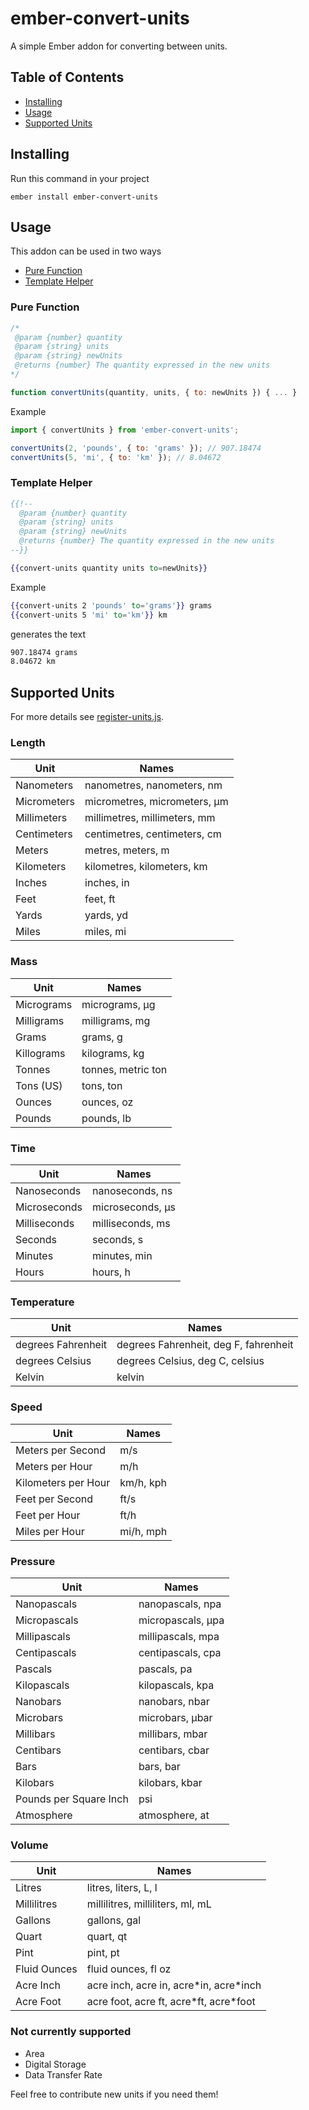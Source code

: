 # ember-convert-units

A simple Ember addon for converting between units.

## Table of Contents

- [Installing](#installing)
- [Usage](#usage)
- [Supported Units](#supported-units)

## Installing

Run this command in your project

```
ember install ember-convert-units
```

## Usage

This addon can be used in two ways

- [Pure Function](#pure-function)
- [Template Helper](#template-helper)


### Pure Function

```js
/*
 @param {number} quantity
 @param {string} units
 @param {string} newUnits
 @returns {number} The quantity expressed in the new units
*/

function convertUnits(quantity, units, { to: newUnits }) { ... }
```

Example

```js
import { convertUnits } from 'ember-convert-units';

convertUnits(2, 'pounds', { to: 'grams' }); // 907.18474
convertUnits(5, 'mi', { to: 'km' }); // 8.04672
```

### Template Helper

```hbs
{{!--
  @param {number} quantity
  @param {string} units
  @param {string} newUnits 
  @returns {number} The quantity expressed in the new units
--}}

{{convert-units quantity units to=newUnits}}
```

Example

```hbs
{{convert-units 2 'pounds' to='grams'}} grams
{{convert-units 5 'mi' to='km'}} km
```

generates the text

```html
907.18474 grams
8.04672 km
```

## Supported Units

For more details see [register-units.js](./addon/register-units.js).

### Length

Unit                  | Names
----------------------|---------------------------------------
Nanometers            | nanometres, nanometers, nm
Micrometers           | micrometres, micrometers, μm
Millimeters           | millimetres, millimeters, mm
Centimeters           | centimetres, centimeters, cm
Meters                | metres, meters, m
Kilometers            | kilometres, kilometers, km
Inches                | inches, in
Feet                  | feet, ft
Yards                 | yards, yd
Miles                 | miles, mi

### Mass

Unit                  | Names
----------------------|---------------------------------------
Micrograms            | micrograms, μg
Milligrams            | milligrams, mg
Grams                 | grams, g
Killograms            | kilograms, kg
Tonnes                | tonnes, metric ton
Tons (US)             | tons, ton
Ounces                | ounces, oz
Pounds                | pounds, lb

### Time

Unit                  | Names
----------------------|---------------------------------------
Nanoseconds           | nanoseconds, ns
Microseconds          | microseconds, µs
Milliseconds          | milliseconds, ms
Seconds               | seconds, s
Minutes               | minutes, min
Hours                 | hours, h

### Temperature

Unit                  | Names
----------------------|---------------------------------------
degrees Fahrenheit    | degrees Fahrenheit, deg F, fahrenheit
degrees Celsius       | degrees Celsius, deg C, celsius
Kelvin                | kelvin

### Speed

Unit                  | Names
----------------------|---------------------------------------
Meters per Second     | m/s
Meters per Hour       | m/h
Kilometers per Hour   | km/h, kph
Feet per Second       | ft/s
Feet per Hour         | ft/h
Miles per Hour        | mi/h, mph

### Pressure

Unit                  | Names
----------------------|---------------------------------------
Nanopascals           | nanopascals, npa
Micropascals          | micropascals, μpa
Millipascals          | millipascals, mpa
Centipascals          | centipascals, cpa
Pascals               | pascals, pa
Kilopascals           | kilopascals, kpa
Nanobars              | nanobars, nbar
Microbars             | microbars, μbar
Millibars             | millibars, mbar
Centibars             | centibars, cbar
Bars                  | bars, bar
Kilobars              | kilobars, kbar
Pounds per Square Inch| psi
Atmosphere            | atmosphere, at

### Volume

Unit                  | Names
----------------------|---------------------------------------
Litres                | litres, liters, L, l
Millilitres           | millilitres, milliliters, ml, mL
Gallons               | gallons, gal
Quart                 | quart, qt
Pint                  | pint, pt
Fluid Ounces          | fluid ounces, fl oz
Acre Inch             | acre inch, acre in, acre&ast;in, acre&ast;inch
Acre Foot             | acre foot, acre ft, acre&ast;ft, acre&ast;foot

### Not currently supported

- Area
- Digital Storage
- Data Transfer Rate

Feel free to contribute new units if you need them!
